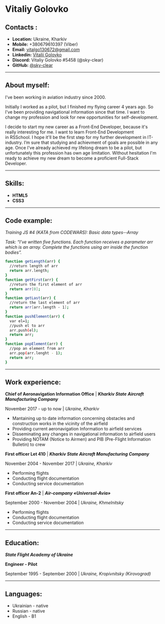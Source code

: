 # Vitaliy Golovko

## Contacts :

- **Location:** Ukraine, Kharkiv
- **Mobile:** +380679610397 (Viber)
- **Email:** vitalgo130672@gmail.com
- **Linkedin:** [Vitalii Golovko](https://www.linkedin.com/public-profile/settings?trk=d_flagship3_profile_self_view_public_profile)
- **Discord:** Vitaliy Golovko #5458 (@sky-clear)
- **GitHub:** [@sky-clear](https://github.com/sky-clear)

________________________________________________________________________________________________

## About myself:

I've been working in aviation industry since 2000.

Initially I worked as a pilot, but I finished my flying career 4 years ago. So I've been providing navigational information since that time. I want to change my profession and look for new opportunities for self-development.

I decide to start my new career as a Front-End Developer, because it's really interesting for me. I want to learn Front-End Development in RSSchool. I hope it'll be the first step for my further development in IT-industry. I’m sure that studying and achievment of goals are possible in any age. Once I've already achieved my lifelong dream to be a pilot, but unfortunately this profession has own age limitation. Without hesitation I'm ready to achieve my new dream to become a proficient Full-Stack Developer.

________________________________________________________________________________________________

## Skills:

- **HTML5**
- **CSS3**

________________________________________________________________________________________________

## Code example:

*Training JS #4 (KATA from CODEWARS): Basic data types--Array*

*Task:
“I've written five functions. Each function receives a parameter arr which is an array. Complete the functions using arr inside the function bodies”.*

```sh
function getLength(arr) {
  //return length of arr
  return arr.length;
}
function getFirst(arr) {
  //return the first element of arr
  return arr[0];
}
function getLast(arr) {
  //return the last element of arr
  return arr[arr.length - 1];
}
function pushElement(arr) {
  var el=1;
  //push el to arr
  arr.push(el);
  return arr;
}
function popElement(arr) {
  //pop an element from arr
  arr.pop(arr.lenght - 1);
  return arr;
}
```

________________________________________________________________________________________________

## Work experience:

**Chief of Aeronavigation Information Office** | ***Kharkiv State Aircraft Manufacturing Company***

November 2017 - up to now | *Ukraine, Kharkiv*

- Mantaining up to date information concerning obstacles and construction works in the vicinity of the airfield
- Providing current aeronavigation Information to airfield services
- Disseminating any changes in navigational information to airfield users
- Providing NOTAM (Notice to Airmen) and PIB (Pre-Flight Information Bulletin) to crew

**First officer Let 410** | ***Kharkiv State Aircraft Manufacturing Company***

November 2004 - November 2017 | *Ukraine, Kharkiv*

- Performing flights
- Conducting flight documentation
- Conducting service documentation

**First officer An-2** | ***Air-company «Universal-Avia»***

September 2000 - November 2004 | *Ukraine, Khmelnitsky*

- Performing flights
- Conducting flight documentation
- Conducting service documentation

________________________________________________________________________________________________

## Education:

***State Flight Academy of Ukraine***

**Engineer - Pilot**

September 1995 - September 2000 | *Ukraine, Kropivnitsky (Kirovograd)*

________________________________________________________________________________________________

## Languages:

- Ukrainian - native
- Russian - native
- English - B1

